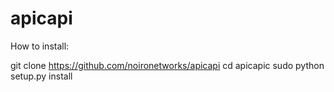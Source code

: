 apicapi
=======

How to install:

git clone https://github.com/noironetworks/apicapi
cd apicapic
sudo python setup.py install
